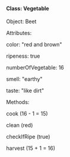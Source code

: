 #### Class: Vegetable

Object: Beet

Attributes:

color: "red and brown"

ripeness: true

numberOfVegetable: 16

smell: "earthy"

taste: "like dirt"



Methods:

cook (16 - 1 = 15)

clean (red)

checkIfRipe (true)

harvest (15 + 1 = 16)

